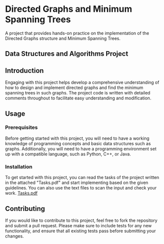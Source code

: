 # Directed Graphs and Minimum Spanning Trees
A project that provides hands-on practice on the implementation of the Directed Graphs structure and Minimum Spanning Trees.

## Data Structures and Algorithms Project
## Introduction

Engaging with this project helps develop a comprehensive understanding of how to design and implement directed graphs and find the minimum spanning trees in such graphs. The project code is written with detailed comments throughout to facilitate easy understanding and modification.

## Usage

### Prerequisites

Before getting started with this project, you will need to have a working knowledge of programming concepts and basic data structures such as graphs. Additionally, you will need to have a programming environment set up with a compatible language, such as Python, C++, or Java.

### Installation

To get started with this project, you can read the tasks of the project written in the attached "Tasks.pdf" and start implementing based on the given guidelines. You can also use the text files to scan the input and check your work. [Tasks.pdf](Tasks.pdf)


## Contributing

If you would like to contribute to this project, feel free to fork the repository and submit a pull request. Please make sure to include tests for any new functionality, and ensure that all existing tests pass before submitting your changes.
